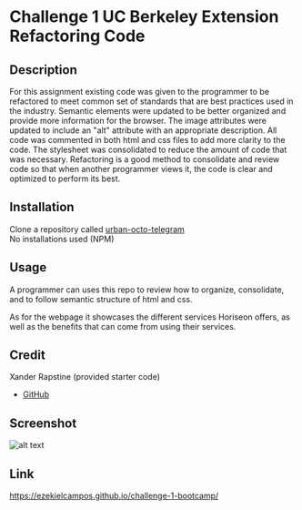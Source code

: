 # Challenge 1 UC Berkeley Extension Refactoring Code

## Description
For this assignment existing code was given to the programmer to be refactored to meet common set of standards that are best practices used in the industry.  Semantic elements were updated to be better organized and provide more information for the browser.  The image attributes were updated to include an "alt" attribute with an appropriate description.  All code was commented in both html and css files to add more clarity to the code.  The stylesheet was consolidated to reduce the amount of code that was necessary.  Refactoring is a good method to consolidate and review code so that when another programmer views it, the code is clear and optimized to perform its best. 

## Installation
Clone a repository called [urban-octo-telegram](https://github.com/coding-boot-camp/urban-octo-telegram)
<br/> No installations used (NPM)

## Usage

A programmer can uses this repo to review how to organize, consolidate, and to follow semantic structure of html and css.

As for the webpage it showcases the different services Horiseon offers, as well as the benefits that can come from using their services.


## Credit
Xander Rapstine (provided starter code)
* [GitHub](https://github.com/Xandromus)

## Screenshot 
![alt text](./assets/images/Screenshot%202024-04-30%20at%2011.46.57 PM.png)

## Link
https://ezekielcampos.github.io/challenge-1-bootcamp/







